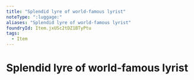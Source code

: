 ```yaml
---
title: "Splendid lyre of world‑famous lyrist"
noteType: ":luggage:"
aliases: "Splendid lyre of world‑famous lyrist"
foundryId: Item.jxUSc2tDZ1BTyPtu
tags:
  - Item
---
```


# Splendid lyre of world‑famous lyrist
